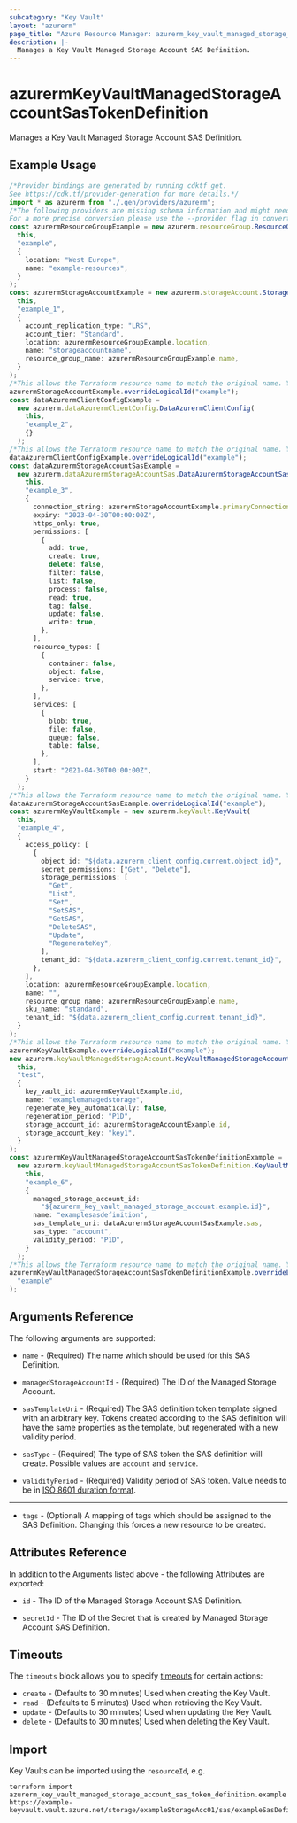 ```yaml
---
subcategory: "Key Vault"
layout: "azurerm"
page_title: "Azure Resource Manager: azurerm_key_vault_managed_storage_account_sas_token_definition"
description: |-
  Manages a Key Vault Managed Storage Account SAS Definition.
---
```


# azurermKeyVaultManagedStorageAccountSasTokenDefinition

Manages a Key Vault Managed Storage Account SAS Definition.

## Example Usage

```typescript
/*Provider bindings are generated by running cdktf get.
See https://cdk.tf/provider-generation for more details.*/
import * as azurerm from "./.gen/providers/azurerm";
/*The following providers are missing schema information and might need manual adjustments to synthesize correctly: azurerm.
For a more precise conversion please use the --provider flag in convert.*/
const azurermResourceGroupExample = new azurerm.resourceGroup.ResourceGroup(
  this,
  "example",
  {
    location: "West Europe",
    name: "example-resources",
  }
);
const azurermStorageAccountExample = new azurerm.storageAccount.StorageAccount(
  this,
  "example_1",
  {
    account_replication_type: "LRS",
    account_tier: "Standard",
    location: azurermResourceGroupExample.location,
    name: "storageaccountname",
    resource_group_name: azurermResourceGroupExample.name,
  }
);
/*This allows the Terraform resource name to match the original name. You can remove the call if you don't need them to match.*/
azurermStorageAccountExample.overrideLogicalId("example");
const dataAzurermClientConfigExample =
  new azurerm.dataAzurermClientConfig.DataAzurermClientConfig(
    this,
    "example_2",
    {}
  );
/*This allows the Terraform resource name to match the original name. You can remove the call if you don't need them to match.*/
dataAzurermClientConfigExample.overrideLogicalId("example");
const dataAzurermStorageAccountSasExample =
  new azurerm.dataAzurermStorageAccountSas.DataAzurermStorageAccountSas(
    this,
    "example_3",
    {
      connection_string: azurermStorageAccountExample.primaryConnectionString,
      expiry: "2023-04-30T00:00:00Z",
      https_only: true,
      permissions: [
        {
          add: true,
          create: true,
          delete: false,
          filter: false,
          list: false,
          process: false,
          read: true,
          tag: false,
          update: false,
          write: true,
        },
      ],
      resource_types: [
        {
          container: false,
          object: false,
          service: true,
        },
      ],
      services: [
        {
          blob: true,
          file: false,
          queue: false,
          table: false,
        },
      ],
      start: "2021-04-30T00:00:00Z",
    }
  );
/*This allows the Terraform resource name to match the original name. You can remove the call if you don't need them to match.*/
dataAzurermStorageAccountSasExample.overrideLogicalId("example");
const azurermKeyVaultExample = new azurerm.keyVault.KeyVault(
  this,
  "example_4",
  {
    access_policy: [
      {
        object_id: "${data.azurerm_client_config.current.object_id}",
        secret_permissions: ["Get", "Delete"],
        storage_permissions: [
          "Get",
          "List",
          "Set",
          "SetSAS",
          "GetSAS",
          "DeleteSAS",
          "Update",
          "RegenerateKey",
        ],
        tenant_id: "${data.azurerm_client_config.current.tenant_id}",
      },
    ],
    location: azurermResourceGroupExample.location,
    name: "",
    resource_group_name: azurermResourceGroupExample.name,
    sku_name: "standard",
    tenant_id: "${data.azurerm_client_config.current.tenant_id}",
  }
);
/*This allows the Terraform resource name to match the original name. You can remove the call if you don't need them to match.*/
azurermKeyVaultExample.overrideLogicalId("example");
new azurerm.keyVaultManagedStorageAccount.KeyVaultManagedStorageAccount(
  this,
  "test",
  {
    key_vault_id: azurermKeyVaultExample.id,
    name: "examplemanagedstorage",
    regenerate_key_automatically: false,
    regeneration_period: "P1D",
    storage_account_id: azurermStorageAccountExample.id,
    storage_account_key: "key1",
  }
);
const azurermKeyVaultManagedStorageAccountSasTokenDefinitionExample =
  new azurerm.keyVaultManagedStorageAccountSasTokenDefinition.KeyVaultManagedStorageAccountSasTokenDefinition(
    this,
    "example_6",
    {
      managed_storage_account_id:
        "${azurerm_key_vault_managed_storage_account.example.id}",
      name: "examplesasdefinition",
      sas_template_uri: dataAzurermStorageAccountSasExample.sas,
      sas_type: "account",
      validity_period: "P1D",
    }
  );
/*This allows the Terraform resource name to match the original name. You can remove the call if you don't need them to match.*/
azurermKeyVaultManagedStorageAccountSasTokenDefinitionExample.overrideLogicalId(
  "example"
);

```

## Arguments Reference

The following arguments are supported:

*   `name` - (Required) The name which should be used for this SAS Definition.

*   `managedStorageAccountId` - (Required) The ID of the Managed Storage Account.

*   `sasTemplateUri` - (Required) The SAS definition token template signed with an arbitrary key. Tokens created according to the SAS definition will have the same properties as the template, but regenerated with a new validity period.

*   `sasType` - (Required) The type of SAS token the SAS definition will create. Possible values are `account` and `service`.

*   `validityPeriod` - (Required) Validity period of SAS token. Value needs to be in [ISO 8601 duration format](https://en.wikipedia.org/wiki/ISO_8601#Durations).

***

* `tags` - (Optional) A mapping of tags which should be assigned to the SAS Definition. Changing this forces a new resource to be created.

## Attributes Reference

In addition to the Arguments listed above - the following Attributes are exported:

*   `id` - The ID of the Managed Storage Account SAS Definition.

*   `secretId` - The ID of the Secret that is created by Managed Storage Account SAS Definition.

## Timeouts

The `timeouts` block allows you to specify [timeouts](https://www.terraform.io/language/resources/syntax#operation-timeouts) for certain actions:

* `create` - (Defaults to 30 minutes) Used when creating the Key Vault.
* `read` - (Defaults to 5 minutes) Used when retrieving the Key Vault.
* `update` - (Defaults to 30 minutes) Used when updating the Key Vault.
* `delete` - (Defaults to 30 minutes) Used when deleting the Key Vault.

## Import

Key Vaults can be imported using the `resourceId`, e.g.

```console
terraform import azurerm_key_vault_managed_storage_account_sas_token_definition.example https://example-keyvault.vault.azure.net/storage/exampleStorageAcc01/sas/exampleSasDefinition01
```
